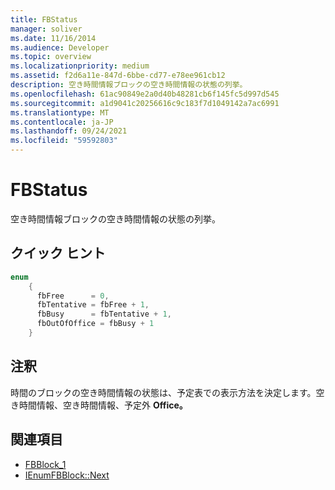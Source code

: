 ```yaml
---
title: FBStatus
manager: soliver
ms.date: 11/16/2014
ms.audience: Developer
ms.topic: overview
ms.localizationpriority: medium
ms.assetid: f2d6a11e-847d-6bbe-cd77-e78ee961cb12
description: 空き時間情報ブロックの空き時間情報の状態の列挙。
ms.openlocfilehash: 61ac90849e2a0d40b48281cb6f145fc5d997d545
ms.sourcegitcommit: a1d9041c20256616c9c183f7d1049142a7ac6991
ms.translationtype: MT
ms.contentlocale: ja-JP
ms.lasthandoff: 09/24/2021
ms.locfileid: "59592803"
---
```

# <a name="fbstatus"></a>FBStatus

空き時間情報ブロックの空き時間情報の状態の列挙。
  
## <a name="quick-info"></a>クイック ヒント

```cpp
enum  
    { 
      fbFree      = 0, 
      fbTentative = fbFree + 1, 
      fbBusy      = fbTentative + 1, 
      fbOutOfOffice = fbBusy + 1 
    }

```

## <a name="remarks"></a>注釈

時間のブロックの空き時間情報の状態は、予定表での表示方法を決定します。空き時間情報、空き時間情報、予定外 **Office。** 
  
## <a name="see-also"></a>関連項目

- [FBBlock_1](fbblock_1.md)
- [IEnumFBBlock::Next](ienumfbblock-next.md)

